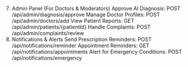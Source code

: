 7. Admin Panel (For Doctors & Moderators)
Approve AI Diagnosis: POST /api/admin/diagnosis/approve
Manage Doctor Profiles: POST /api/admin/doctors/add
View Patient Reports: GET /api/admin/patients/{patientId}
Handle Complaints: POST /api/admin/complaints/review
8. Notifications & Alerts
Send Prescription Reminders: POST /api/notifications/reminder
Appointment Reminders: GET /api/notifications/appointments
Alert for Emergency Conditions: POST /api/notifications/emergency